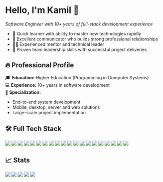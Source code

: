 # Hello, I'm Kamil 👋  
*Software Engineer with 10+ years of full-stack development experience*
- 🚀 Quick learner with ability to master new technologies rapidly
- 💬 Excellent communicator who builds strong professional relationships
- 👨‍🏫 Experienced mentor and technical leader
- 👥 Proven team leadership skills with successful project deliveries

## 🔥 Professional Profile
🎓 **Education:** Higher Education (Programming in Computer Systems)  
💻 **Experience:** 10+ years in software development  
🔧 **Specialization:**  
- End-to-end system development  
- Mobile, desktop, server and web solutions  
- Large-scale project implementation  

## 🛠️ Full Tech Stack

![](https://img.shields.io/badge/-HTML5-E34F26?logo=html5&logoColor=white)
![](https://img.shields.io/badge/-CSS3-1572B6?logo=css3&logoColor=white)
![](https://img.shields.io/badge/-JavaScript-F7DF1E?logo=javascript&logoColor=black)
![](https://img.shields.io/badge/-Bootstrap-7952B3?logo=bootstrap&logoColor=white)
![](https://img.shields.io/badge/-OpenStreetMap-7EBC6F?logo=openstreetmap&logoColor=white)
![](https://img.shields.io/badge/-Python-3776AB?logo=python&logoColor=white)
![](https://img.shields.io/badge/-C%23-239120?logo=c-sharp&logoColor=white)
![](https://img.shields.io/badge/-GDAL-5C3317?logo=openlayers&logoColor=white)
![](https://img.shields.io/badge/-SQLite-003B57?logo=sqlite&logoColor=white)
![](https://img.shields.io/badge/-Flask-000000?logo=flask&logoColor=white)
![](https://img.shields.io/badge/-Nginx-009639?logo=nginx&logoColor=white)
![](https://img.shields.io/badge/-C++-00599C?logo=c%2B%2B&logoColor=white)
![](https://img.shields.io/badge/-Arduino-00979D?logo=arduino&logoColor=white)
![](https://img.shields.io/badge/-Arch_Linux-1793D1?logo=arch-linux&logoColor=white)
![](https://img.shields.io/badge/-jsDelivR-EF2D5F?logo=jsdelivr&logoColor=white)
![](https://img.shields.io/badge/-gunicorn-499848?logo=gunicorn&logoColor=white)
![](https://img.shields.io/badge/-Kotlin-7F52FF?logo=kotlin&logoColor=white)
![](https://img.shields.io/badge/-Android_Studio-3DDC84?logo=android-studio&logoColor=white)
![](https://img.shields.io/badge/-MS_SQL-CC2927?logo=microsoft-sql-server&logoColor=white)
![](https://img.shields.io/badge/-MySQL-4479A1?logo=mysql&logoColor=white)

## 📈 Stats
![](https://github-profile-summary-cards.vercel.app/api/cards/profile-details?username=ridos&theme=solarized_dark)
![](https://github-profile-summary-cards.vercel.app/api/cards/most-commit-language?username=ridos&theme=solarized_dark)
![](https://github-profile-summary-cards.vercel.app/api/cards/repos-per-language?username=ridos&theme=solarized_dark)
![](https://github-profile-summary-cards.vercel.app/api/cards/stats?username=ridos&theme=solarized_dark)
![](https://github-profile-summary-cards.vercel.app/api/cards/productive-time?username=ridos&theme=solarized_dark)
